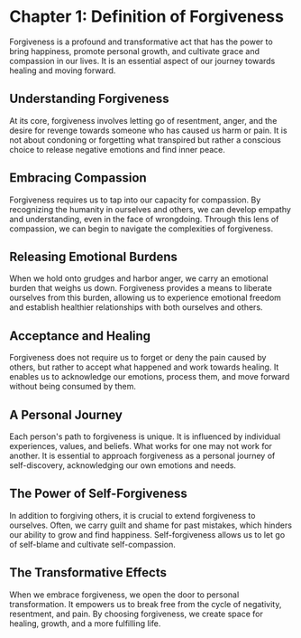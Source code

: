Chapter 1: Definition of Forgiveness
====================================

Forgiveness is a profound and transformative act that has the power to bring happiness, promote personal growth, and cultivate grace and compassion in our lives. It is an essential aspect of our journey towards healing and moving forward.

Understanding Forgiveness
-------------------------

At its core, forgiveness involves letting go of resentment, anger, and the desire for revenge towards someone who has caused us harm or pain. It is not about condoning or forgetting what transpired but rather a conscious choice to release negative emotions and find inner peace.

Embracing Compassion
--------------------

Forgiveness requires us to tap into our capacity for compassion. By recognizing the humanity in ourselves and others, we can develop empathy and understanding, even in the face of wrongdoing. Through this lens of compassion, we can begin to navigate the complexities of forgiveness.

Releasing Emotional Burdens
---------------------------

When we hold onto grudges and harbor anger, we carry an emotional burden that weighs us down. Forgiveness provides a means to liberate ourselves from this burden, allowing us to experience emotional freedom and establish healthier relationships with both ourselves and others.

Acceptance and Healing
----------------------

Forgiveness does not require us to forget or deny the pain caused by others, but rather to accept what happened and work towards healing. It enables us to acknowledge our emotions, process them, and move forward without being consumed by them.

A Personal Journey
------------------

Each person's path to forgiveness is unique. It is influenced by individual experiences, values, and beliefs. What works for one may not work for another. It is essential to approach forgiveness as a personal journey of self-discovery, acknowledging our own emotions and needs.

The Power of Self-Forgiveness
-----------------------------

In addition to forgiving others, it is crucial to extend forgiveness to ourselves. Often, we carry guilt and shame for past mistakes, which hinders our ability to grow and find happiness. Self-forgiveness allows us to let go of self-blame and cultivate self-compassion.

The Transformative Effects
--------------------------

When we embrace forgiveness, we open the door to personal transformation. It empowers us to break free from the cycle of negativity, resentment, and pain. By choosing forgiveness, we create space for healing, growth, and a more fulfilling life.
